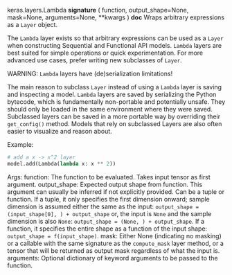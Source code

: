 keras.layers.Lambda
__signature__
(
  function,
  output_shape=None,
  mask=None,
  arguments=None,
  **kwargs
)
__doc__
Wraps arbitrary expressions as a `Layer` object.

The `Lambda` layer exists so that arbitrary expressions can be used
as a `Layer` when constructing Sequential
and Functional API models. `Lambda` layers are best suited for simple
operations or quick experimentation. For more advanced use cases,
prefer writing new subclasses of `Layer`.

WARNING: `Lambda` layers have (de)serialization limitations!

The main reason to subclass `Layer` instead of using a
`Lambda` layer is saving and inspecting a model. `Lambda` layers
are saved by serializing the Python bytecode, which is fundamentally
non-portable and potentially unsafe.
They should only be loaded in the same environment where
they were saved. Subclassed layers can be saved in a more portable way
by overriding their `get_config()` method. Models that rely on
subclassed Layers are also often easier to visualize and reason about.

Example:

```python
# add a x -> x^2 layer
model.add(Lambda(lambda x: x ** 2))
```

Args:
    function: The function to be evaluated. Takes input tensor as first
        argument.
    output_shape: Expected output shape from function. This argument
        can usually be inferred if not explicitly provided.
        Can be a tuple or function. If a tuple, it only specifies
        the first dimension onward; sample dimension is assumed
        either the same as the input:
        `output_shape = (input_shape[0], ) + output_shape` or,
        the input is `None` and the sample dimension is also `None`:
        `output_shape = (None, ) + output_shape`.
        If a function, it specifies the
        entire shape as a function of the input shape:
        `output_shape = f(input_shape)`.
    mask: Either None (indicating no masking) or a callable with the same
        signature as the `compute_mask` layer method, or a tensor
        that will be returned as output mask regardless
        of what the input is.
    arguments: Optional dictionary of keyword arguments to be passed to the
        function.

